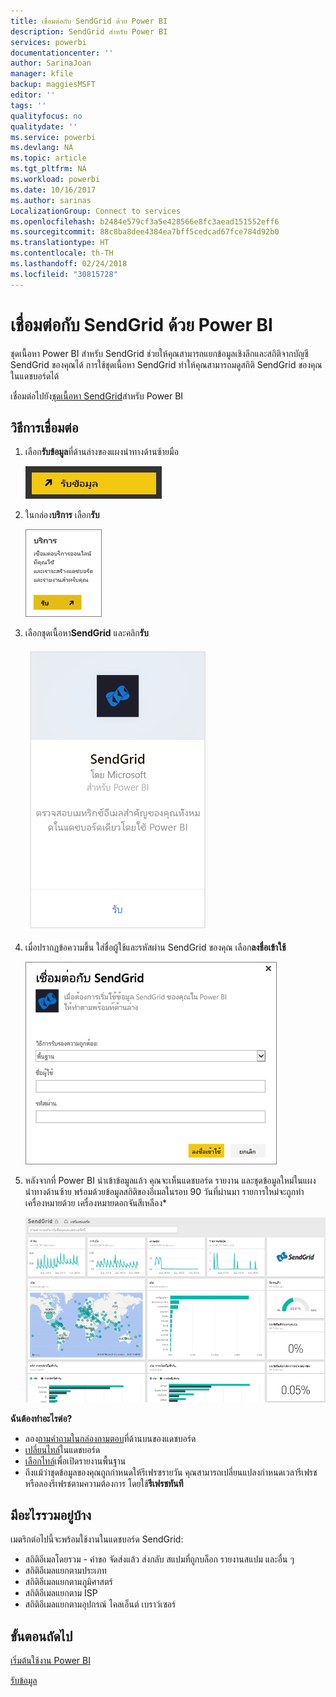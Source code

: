 ```yaml
---
title: เชื่อมต่อกับ SendGrid ด้วย Power BI
description: SendGrid สำหรับ Power BI
services: powerbi
documentationcenter: ''
author: SarinaJoan
manager: kfile
backup: maggiesMSFT
editor: ''
tags: ''
qualityfocus: no
qualitydate: ''
ms.service: powerbi
ms.devlang: NA
ms.topic: article
ms.tgt_pltfrm: NA
ms.workload: powerbi
ms.date: 10/16/2017
ms.author: sarinas
LocalizationGroup: Connect to services
ms.openlocfilehash: b2484e579cf3a5e428566e8fc3aead151552eff6
ms.sourcegitcommit: 88c8ba8dee4384ea7bff5cedcad67fce784d92b0
ms.translationtype: HT
ms.contentlocale: th-TH
ms.lasthandoff: 02/24/2018
ms.locfileid: "30815728"
---
```

# <a name="connect-to-sendgrid-with-power-bi"></a>เชื่อมต่อกับ SendGrid ด้วย Power BI
ชุดเนื้อหา Power BI สำหรับ SendGrid ช่วยให้คุณสามารถแยกข้อมูลเชิงลึกและสถิติจากบัญชี SendGrid ของคุณได้ การใช้ชุดเนื้อหา SendGrid ทำให้คุณสามารถมดูสถิติ SendGrid ของคุณในแดชบอร์ดได้

เชื่อมต่อไปยัง[ชุดเนื้อหา SendGrid](https://app.powerbi.com/getdata/services/sendgrid)สำหรับ Power BI

## <a name="how-to-connect"></a>วิธีการเชื่อมต่อ
1. เลือก**รับข้อมูล**ที่ด้านล่างของแผงนำทางด้านซ้ายมือ
   
   ![](media/service-connect-to-sendgrid/pbi_getdata.png) 
2. ในกล่อง**บริการ** เลือก**รับ**
   
   ![](media/service-connect-to-sendgrid/pbi_getservices.png) 
3. เลือกชุดเนื้อหา**SendGrid** และคลิก**รับ**
   
   ![](media/service-connect-to-sendgrid/sendgrid.png) 
4. เมื่อปรากฏข้อความขึ้น ใส่ชื่อผู้ใช้และรหัสผ่าน SendGrid ของคุณ เลือก**ลงชื่อเข้าใช้**
   
   ![](media/service-connect-to-sendgrid/pbi_sendgridsignin.png)
5. หลังจากที่ Power BI นำเข้าข้อมูลแล้ว คุณจะเห็นแดชบอร์ด รายงาน และชุดข้อมูลใหม่ในแผงนำทางด้านซ้าย พร้อมด้วยข้อมูลสถิติของอีเมลในรอบ 90 วันที่ผ่านมา รายการใหม่จะถูกทำเครื่องหมายด้วย เครื่องหมายดอกจันสีเหลือง\*
   
   ![](media/service-connect-to-sendgrid/pbi_sendgriddash.png)

**ฉันต้องทำอะไรต่อ?**

* ลอง[ถามคำถามในกล่องถามตอบ](power-bi-q-and-a.md)ที่ด้านบนของแดชบอร์ด
* [เปลี่ยนไทล์](service-dashboard-edit-tile.md)ในแดชบอร์ด
* [เลือกไทล์](service-dashboard-tiles.md)เพื่อเปิดรายงานพื้นฐาน
* ถึงแม้ว่าชุดข้อมูลของคุณถูกกำหนดให้รีเฟรซรายวัน คุณสามารถเปลี่ยนแปลงกำหนดเวลารีเฟรช หรือลองรีเฟรชตามความต้องการ โดยใช้**รีเฟรชทันที**

## <a name="whats-included"></a>มีอะไรรวมอยู่บ้าง
เมตริกต่อไปนี้จะพร้อมใช้งานในแดชบอร์ด SendGrid:

* สถิติอีเมลโดยรวม - คำขอ จัดส่งแล้ว ส่งกลับ สแปมที่ถูกบล็อก รายงานสแปม และอื่น ๆ
* สถิติอีเมลแยกตามประเภท
* สถิติอีเมลแยกตามภูมิศาสตร์
* สถิติอีเมลแยกตาม ISP
* สถิติอีเมลแยกตามอุปกรณ์ ไคลเอ็นต์ เบราว์เซอร์

## <a name="next-steps"></a>ขั้นตอนถัดไป
[เริ่มต้นใช้งาน Power BI](service-get-started.md)

[รับข้อมูล](service-get-data.md)

